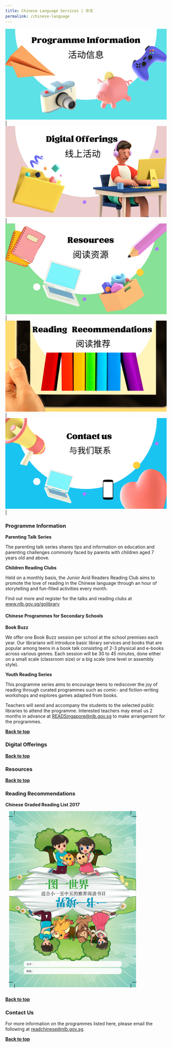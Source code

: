 ```yaml
---
title: Chinese Language Services | 华文
permalink: /chinese-language
---
```



[![Programme Information](/images/mother-tongue-services/Programme%20Information_Chinese.png)](#programme-information) | [![Digital Offerings](/images/mother-tongue-services/Digital%20Offerings_Chinese.png)](#digital-offerings)|[![Resources](/images/mother-tongue-services/Resources_Chinese.png)](#resources) | [![Reading Recommendations](/images/mother-tongue-services/Reading%20Recommendations_Chinese.png)](#reading-recommendations) | [![Contact Us](/images/mother-tongue-services/Contact%20Us_Chinese%20.png)](#contact-us)|



### Programme Information

<a name="digitalofferings">**Parenting Talk Series**</a>

The parenting talk series shares tips and information on education and parenting challenges commonly faced by parents with children aged 7 years old and above.

**Children Reading Clubs**

Held on a monthly basis, the Junior Avid Readers Reading Club aims to promote the love of reading in the Chinese language through an hour of storytelling and fun-filled activities every month.

Find out more and register for the talks and reading clubs at www.nlb.gov.sg/golibrary

#### Chinese Programmes for Secondary Schools

**Book Buzz**

We offer one Book Buzz session per school at the school premises each year. Our librarians will introduce basic library services and books that are popular among teens in a book talk consisting of 2-3 physical and e-books across various genres. Each session will be 30 to 45 minutes, done either on a small scale (classroom size) or a big scale (one level or assembly style).

**Youth Reading Series**

This programme series aims to encourage teens to rediscover the joy of reading through curated programmes such as comic- and fiction-writing workshops and explores games adapted from books.

Teachers will send and accompany the students to the selected public libraries to attend the programme. Interested teachers may email us 2 months in advance at READSingapore@nlb.gov.sg to make arrangement for the programmes.

<b><a href="#top">Back to top</a></b>

### Digital Offerings

<b><a href="#top">Back to top</a></b>	

### Resources

<b><a href="#top">Back to top</a></b>	

### Reading Recommendations
<div class="wrapper" style="width: 100%;">
<div class="container" style="display: flex; margin: auto; align-content: flex-start; width: inherit; flex-wrap: wrap">  
<div class="image-container" style="margin: auto;">
	<b>Chinese Graded Reading List 2017</b><a href="/images/recommendationsprimary/NLB-Chinese-Graded-Reading-%20List-FA-with-%20cropmarks.PDF"><img src="/images/recommendationsprimary/NLB-Chinese-Graded-Reading-List-cover.png" style="max-width: 25rem; padding: 10px; margin: auto;"></a>
	</div>
	</div>
	</div>

<b><a href="#top">Back to top</a></b>	
	
### Contact Us
For more information on the programmes listed here, please email the following at readchinese@nlb.gov.sg.

<b><a href="#top">Back to top</a></b>